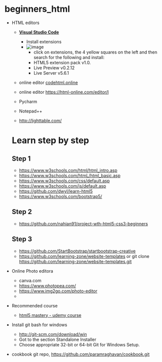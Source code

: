 # beginners_html

- HTML editors
  - **[Visual Studio Code](https://code.visualstudio.com/)**
    - Install  extensions 
    - ![image](https://user-images.githubusercontent.com/52529498/149624551-ef52281c-99dc-49e1-b327-21570712ffd7.png)
      - click on extensions, the 4 yellow squares on the left and then search for the following and install:
      - HTML5 extension pack v1.0. 
      - Live Preview v0.2.12
      - Live Server v5.6.1

  - online editor [codehtml.online](https://codehtml.online)
  - online editor https://html-online.com/editor/l
  - Pycharm
  - Notepad++
  - http://lighttable.com/


  # Learn step by step 
      
  ## Step 1
  - https://www.w3schools.com/html/html_intro.asp
  - https://www.w3schools.com/htmL/html_basic.asp
  - https://www.w3schools.com/css/default.asp
  - https://www.w3schools.com/js/default.asp
  - https://github.com/dwyl/learn-html5
  - https://www.w3schools.com/bootstrap5/
    
  ## Step 2
  - https://github.com/nahian91/project-wth-html5-css3-beginners
  
  
  ## Step 3
  - https://github.com/StartBootstrap/startbootstrap-creative
  - https://github.com/learning-zone/website-templates or git clone https://github.com/learning-zone/website-templates.git


- Online Photo editora
  - canva.com
  - https://www.photopea.com/
  - https://www.img2go.com/photo-editor
  - 


- Recommended course
  - [html5 mastery - udemy course](https://www.udemy.com/course/html5-mastery-mobile-apps-websites/) 

- Install git bash for windows
  - http://git-scm.com/download/win
  - Got to the section Standalone Installer
  - Choose appropriate 32-bit or 64-bit Git for Windows Setup.

 - cookbook git repo, https://github.com/paramraghavan/cookbook.git
